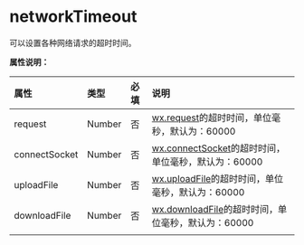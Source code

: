 # networkTimeout

可以设置各种网络请求的超时时间。

**属性说明：**

|属性|类型|必填|说明|
|:-|:-|:-|:-|
|request|Number|否|[wx.request](https://developers.weixin.qq.com/miniprogram/dev/api/network-request.html)的超时时间，单位毫秒，默认为：60000|
|connectSocket|Number|否|[wx.connectSocket](https://developers.weixin.qq.com/miniprogram/dev/api/network-socket.html)的超时时间，单位毫秒，默认为：60000|
|uploadFile|Number|否|[wx.uploadFile](https://developers.weixin.qq.com/miniprogram/dev/api/network-file.html#wxuploadfileobject)的超时时间，单位毫秒，默认为：60000|
|downloadFile|Number|否|[wx.downloadFile](https://developers.weixin.qq.com/miniprogram/dev/api/network-file.html#wxdownloadfileobject)的超时时间，单位毫秒，默认为：60000|
|||||